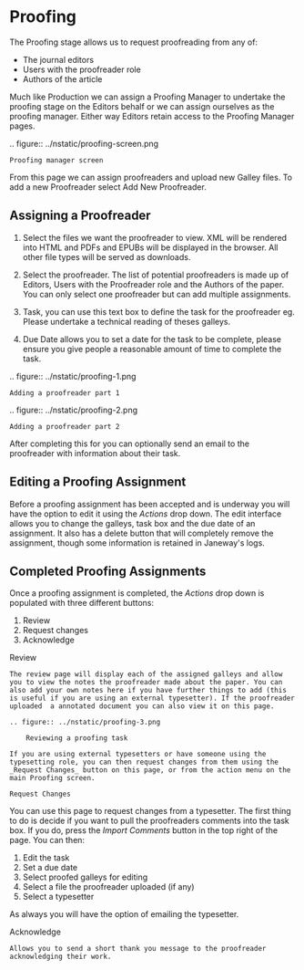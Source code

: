Proofing
========

The Proofing stage allows us to request proofreading from any of:

- The journal editors
- Users with the proofreader role
- Authors of the article

Much like Production we can assign a Proofing Manager to undertake the proofing stage on the Editors behalf or we can assign ourselves as the proofing manager. Either way Editors retain access to the Proofing Manager pages.

.. figure:: ../nstatic/proofing-screen.png

    Proofing manager screen
    
From this page we can assign proofreaders and upload new Galley files. To add a new Proofreader select Add New Proofreader.

Assigning a Proofreader
-----------------------

1. Select the files we want the proofreader to view. XML will be rendered into HTML and PDFs and EPUBs will be displayed in the browser.
All other file types will be served as downloads.

2. Select the proofreader. The list of potential proofreaders is made up of Editors, Users with the Proofreader role and the Authors of the paper. You can only select one proofreader but can add multiple assignments.

3. Task, you can use this text box to define the task for the proofreader eg. Please undertake a technical reading of theses galleys.

4. Due Date allows you to set a date for the task to be complete, please ensure you give people a reasonable amount of time to complete the task.

.. figure:: ../nstatic/proofing-1.png

    Adding a proofreader part 1
    

.. figure:: ../nstatic/proofing-2.png

    Adding a proofreader part 2

After completing this for you can optionally send an email to the proofreader with information about their task.

Editing a Proofing Assignment
-----------------------------
Before a proofing assignment has been accepted and is underway you will have the option to edit it using the _Actions_ drop down. The edit interface allows you to change the galleys, task box and the due date of an assignment. It also has a delete button that will completely remove the assignment, though some information is retained in Janeway's logs.

Completed Proofing Assignments
------------------------------
Once a proofing assignment is completed, the _Actions_ drop down is populated with three different buttons:

1. Review
2. Request changes
3. Acknowledge

Review
~~~~~~
The review page will display each of the assigned galleys and allow you to view the notes the proofreader made about the paper. You can also add your own notes here if you have further things to add (this is useful if you are using an external typesetter). If the proofreader uploaded  a annotated document you can also view it on this page.

.. figure:: ../nstatic/proofing-3.png

    Reviewing a proofing task
    
If you are using external typesetters or have someone using the typesetting role, you can then request changes from them using the _Request Changes_ button on this page, or from the action menu on the main Proofing screen.

Request Changes
~~~~~~~~~~~~~~~
You can use this page to request changes from a typesetter. The first thing to do is decide if you want to pull the proofreaders comments into the task box. If you do, press the _Import Comments_ button in the top right of the page. You can then:

1. Edit the task
2. Set a due date
3. Select proofed galleys for editing
4. Select a file the proofreader uploaded (if any)
5. Select a typesetter

As always you will have the option of emailing the typesetter.

Acknowledge
~~~~~~~~~~~
Allows you to send a short thank you message to the proofreader acknowledging their work.